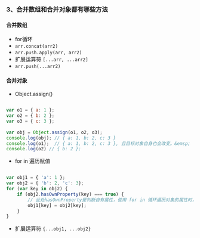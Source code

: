 ### 3、合并数组和合并对象都有哪些方法

#### 合并数组

- for循环
- `arr.concat(arr2)`
- `arr.push.apply(arr, arr2)`
- 扩展运算符 `[...arr, ...arr2]`
- `arr.push(...arr2)`

#### 合并对象

- Object.assign()
```js

var o1 = { a: 1 };
var o2 = { b: 2 };
var o3 = { c: 3 };
 
var obj = Object.assign(o1, o2, o3);
console.log(obj); // { a: 1, b: 2, c: 3 }
console.log(o1);  // { a: 1, b: 2, c: 3 }, 且目标对象自身也会改变。&emsp;
console.log(o2) // { b: 2 };
```

- for in 遍历赋值
```js

var obj1 = { 'a': 1 };
var obj2 = { 'b': 2, 'c': 3};
for (var key in obj2) {
    if (obj2.hasOwnProperty(key) === true) {
        // 此处hasOwnProperty是判断自有属性，使用 for in 循环遍历对象的属性时，原型链上的所有属性都将被访问会避免原型对象扩展带来的干扰
        obj1[key] = obj2[key];
    }
}
```

- 扩展运算符 `{...obj1, ...obj2}`